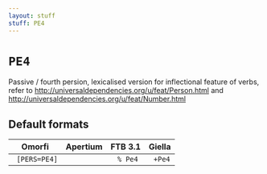 ```yaml
---
layout: stuff
stuff: PE4
---
```

# ` PE4 `

Passive / fourth persion, lexicalised version for inflectional feature of verbs, refer to http://universaldependencies.org/u/feat/Person.html and http://universaldependencies.org/u/feat/Number.html

## Default formats
| Omorfi | Apertium | FTB 3.1 | Giella |
|:------:|:--------:|:-------:|:------:|
| ` [PERS=PE4]` | ` ` | ` % Pe4` | ` +Pe4`  |
